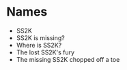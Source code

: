 # Names
- SS2K
- SS2K is missing?
- Where is SS2K?
- The lost SS2K's fury
- The missing SS2K chopped off a toe
